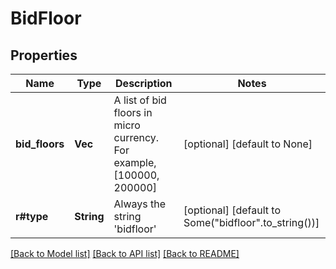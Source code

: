 # BidFloor

## Properties
Name | Type | Description | Notes
------------ | ------------- | ------------- | -------------
**bid_floors** | **Vec<i32>** | A list of bid floors in micro currency. For example, [100000, 200000] | [optional] [default to None]
**r#type** | **String** | Always the string 'bidfloor' | [optional] [default to Some("bidfloor".to_string())]

[[Back to Model list]](../README.md#documentation-for-models) [[Back to API list]](../README.md#documentation-for-api-endpoints) [[Back to README]](../README.md)


